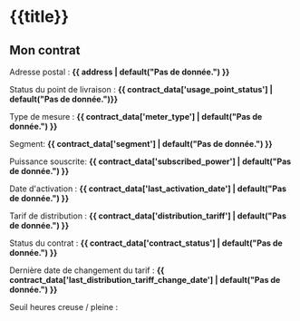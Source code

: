 # {{title}}

## Mon contrat

Adresse postal : **{{ address | default("Pas de donnée.") }}**

Status du point de livraison : **{{ contract_data['usage_point_status'] | default("Pas de donnée.")}}**

Type de mesure : **{{ contract_data['meter_type'] | default("Pas de donnée.") }}**

Segment: **{{ contract_data['segment'] | default("Pas de donnée.") }}**

Puissance souscrite: **{{ contract_data['subscribed_power'] | default("Pas de donnée.") }}**

Date d'activation : **{{ contract_data['last_activation_date'] | default("Pas de donnée.") }}**

Tarif de distribution : **{{ contract_data['distribution_tariff'] | default("Pas de donnée.") }}**

Status du contrat : **{{ contract_data['contract_status'] | default("Pas de donnée.") }}**

Dernière date de changement du tarif : **{{ contract_data['last_distribution_tariff_change_date'] | default("Pas de donnée.") }}**

Seuil heures creuse / pleine :
